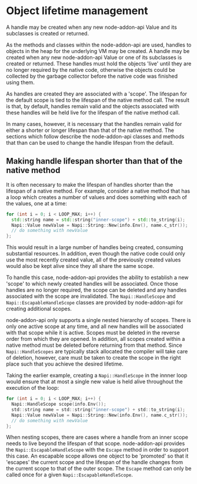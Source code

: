 # Object lifetime management

A handle may be created when any new node-addon-api Value and
its subclasses is created or returned.

As the methods and classes within the node-addon-api are used,
handles to objects in the heap for the underlying
VM may be created. A handle may be created when any new
node-addon-api Value or one of its subclasses is created or returned.
These handles must hold the objects 'live' until they are no
longer required by the native code, otherwise the objects could be
collected by the garbage collector before the native code was
finished using them.

As handles are created they are associated with a
'scope'. The lifespan for the default scope is tied to the lifespan
of the native method call. The result is that, by default, handles
remain valid and the objects associated with these handles will be
held live for the lifespan of the native method call.

In many cases, however, it is necessary that the handles remain valid for
either a shorter or longer lifespan than that of the native method.
The sections which follow describe the node-addon-api classes and
methods that than can be used to change the handle lifespan from
the default.

## Making handle lifespan shorter than that of the native method

It is often necessary to make the lifespan of handles shorter than
the lifespan of a native method. For example, consider a native method
that has a loop which creates a number of values and does something
with each of the values, one at a time:

```C++
for (int i = 0; i < LOOP_MAX; i++) {
  std::string name = std::string("inner-scope") + std::to_string(i);
  Napi::Value newValue = Napi::String::New(info.Env(), name.c_str());
  // do something with newValue
};
```

This would result in a large number of handles being created, consuming
substantial resources. In addition, even though the native code could only
use the most recently created value, all of the previously created
values would also be kept alive since they all share the same scope.

To handle this case, node-addon-api provides the ability to establish
a new 'scope' to which newly created handles will be associated. Once those
handles are no longer required, the scope can be deleted and any handles
associated with the scope are invalidated. The `Napi::HandleScope`
and `Napi::EscapableHandleScope` classes are provided by node-addon-api for
creating additional scopes.

node-addon-api only supports a single nested hierarchy of scopes. There is
only one active scope at any time, and all new handles will be associated
with that scope while it is active. Scopes must be deleted in the reverse
order from which they are opened. In addition, all scopes created within
a native method must be deleted before returning from that method. Since
`Napi::HandleScopes` are typically stack allocated the compiler will take care of
deletion, however, care must be taken to create the scope in the right
place such that you achieve the desired lifetime.

Taking the earlier example, creating a `Napi::HandleScope` in the innner loop
would ensure that at most a single new value is held alive throughout the
execution of the loop:

```C
for (int i = 0; i < LOOP_MAX; i++) {
  Napi::HandleScope scope(info.Env());
  std::string name = std::string("inner-scope") + std::to_string(i);
  Napi::Value newValue = Napi::String::New(info.Env(), name.c_str());
  // do something with newValue
};
```

When nesting scopes, there are cases where a handle from an
inner scope needs to live beyond the lifespan of that scope. node-addon-api
provides the `Napi::EscapableHandleScope` with the `Escape` method
in order to support this case. An escapable scope
allows one object to be 'promoted' so that it 'escapes' the
current scope and the lifespan of the handle changes from the current
scope to that of the outer scope. The `Escape` method can only be called
once for a given `Napi::EscapableHandleScope`.
